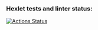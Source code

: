### Hexlet tests and linter status:
[![Actions Status](https://github.com/El-QA/algorithms-project-69/actions/workflows/hexlet-check.yml/badge.svg)](https://github.com/El-QA/algorithms-project-69/actions)